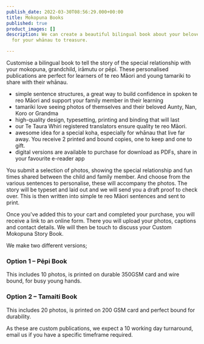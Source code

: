 ```yaml
---
publish_date: 2022-03-30T08:56:29.000+00:00
title: Mokopuna Books
published: true
product_images: []
description: We can create a beautiful bilingual book about your beloved mokopuna
  for your whānau to treasure.

---
```

Customise a bilingual book to tell the story of the special relationship with your mokopuna, grandchild, irāmutu or pēpi. These personalised publications are perfect for learners of te reo Māori and young tamariki to share with their whānau.

* simple sentence structures, a great way to build confidence in spoken te reo Māori and support your family member in their learning
* tamariki love seeing photos of themselves and their beloved Aunty, Nan, Koro or Grandma
* high-quality design, typesetting, printing and binding that will last
* our Te Taura Whiri registered translators ensure quality te reo Māori.
* awesome idea for a special koha, especially for whānau that live far away. You receive 2 printed and bound copies, one to keep and one to gift.
* digital versions are available to purchase for download as PDFs, share in your favourite e-reader app

You submit a selection of photos, showing the special relationship and fun times shared between the child and family member. And choose from the various sentences to personalise, these will accompany the photos. The story will be typeset and laid out and we will send you a draft proof to check over. This is then written into simple te reo Māori sentences and sent to print.

Once you've added this to your cart and completed your purchase, you will receive a link to an online form. There you will upload your photos, captions and contact details. We will then be touch to discuss your Custom Mokopuna Story Book.

We make two different versions;

### Option 1 – Pēpi Book

This includes 10 photos, is printed on durable 350GSM card and wire bound, for busy young hands.

### Option 2 – Tamaiti Book

This includes 20 photos, is printed on 200 GSM card and perfect bound for durability.

As these are custom publications, we expect a 10 working day turnaround, email us if you have a specific timeframe required.